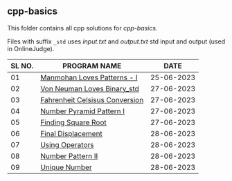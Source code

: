 ## cpp-basics

This folder contains all cpp solutions for _cpp-basics_.

Files with suffix `_std` uses _input.txt_ and _output.txt_ std input and output (used in OnlineJudge).

| SL NO. | PROGRAM NAME                                                              | DATE       |
| ------ | ------------------------------------------------------------------------- | ---------- |
| 01     | [Manmohan Loves Patterns - I](<01_Manmohan Loves Patterns - I.cpp>)       | 25-06-2023 |
| 02     | [Von Neuman Loves Binary_std](<02_Von Neuman Loves Binary_std.cpp>)       | 27-06-2023 |
| 03     | [Fahrenheit Celsisus Conversion](<03_Fahrenheit Celsisus Conversion.cpp>) | 27-06-2023 |
| 04     | [Number Pyramid Pattern I](<04_Number Pyramid Pattern I.cpp>)             | 27-06-2023 |
| 05     | [Finding Square Root](<05_Finding Square Root.cpp>)                       | 27-06-2023 |
| 06     | [Final Displacement](<06_Final Displacement.cpp>)                         | 28-06-2023 |
| 07     | [Using Operators](<07_Using Operators.cpp>)                               | 28-06-2023 |
| 08     | [Number Pattern II](<08_Number Pattern II.cpp>)                           | 28-06-2023 |
| 09 | [Unique Number](<09_Unique Number.cpp>) | 28-06-2023 | 
